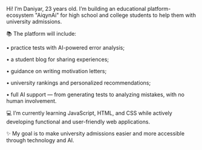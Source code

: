 Hi! I’m Daniyar, 23 years old.
I’m building an educational platform-ecosystem "AiqynAi" for high school and college students to help them with university admissions.

📚 The platform will include:

 • practice tests with AI-powered error analysis;

 • a student blog for sharing experiences;

 • guidance on writing motivation letters;

 • university rankings and personalized recommendations;

 • full AI support — from generating tests to analyzing mistakes, with no human involvement.

💻 I’m currently learning JavaScript, HTML, and CSS while actively developing functional and user-friendly web applications.

✨ My goal is to make university admissions easier and more accessible through technology and AI.
